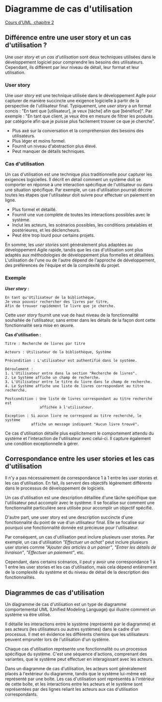 # Diagramme de cas d'utilisation

[Cours d'UML, chapitre 2](https://laurent-audibert.developpez.com/Cours-UML/?page=diagramme-cas-utilisation#L2)

## Différence entre une user story et un cas d'utilisation ?

Une _user story_ et un _cas d'utilisation_ sont deux techniques utilisées dans le développement logiciel pour comprendre
les besoins des utilisateurs. Cependant, ils diffèrent par leur niveau de détail, leur format et leur utilisation.

### User story

Une _user story_ est une technique utilisée dans le développement Agile pour capturer de manière succincte une exigence
logicielle à partir de la perspective de l'utilisateur final. Typiquement, une _user story_ a un format concis : "En
tant
que [utilisateur], je veux [tâche] afin que [bénéfice]". Par exemple : "En tant que client, je veux être en mesure de
filtrer les produits par catégorie afin que je puisse plus facilement trouver ce que je cherche".

- Plus axé sur la conversation et la compréhension des besoins des utilisateurs.
- Plus léger et moins formel.
- Fournit un niveau d'abstraction plus élevé.
- Peut manquer de détails techniques.

### Cas d'utilisation

Un cas d'utilisation est une technique plus traditionnelle pour capturer les exigences logicielles. Il décrit en détail
comment un système doit se comporter en réponse à une interaction spécifique de l'utilisateur ou dans une situation
spécifique. Par exemple, un cas d'utilisation pourrait décrire toutes les étapes que l'utilisateur doit suivre pour
effectuer un paiement en ligne.

- Plus formel et détaillé.
- Fournit une vue complète de toutes les interactions possibles avec le système.
- Inclut les acteurs, les scénarios possibles, les conditions préalables et postérieures, et les déclencheurs.
- Peut être trop lourd pour certains projets.

En somme, les _user stories_ sont généralement plus adaptées au développement Agile rapide, tandis que les cas
d'utilisation sont plus adaptés aux méthodologies de développement plus formelles et détaillées. L'utilisation de l'une
ou de l'autre dépend de l'approche de développement, des préférences de l'équipe et de la complexité du projet.

### Exemple

**_User story_ :**

```
En tant qu'Utilisateur de la bibliothèque, 
Je veux pouvoir rechercher des livres par titre, 
Afin de trouver rapidement le livre que je cherche.
```

Cette _user story_ fournit une vue de haut niveau de la fonctionnalité souhaitée de l'utilisateur, sans entrer dans les
détails de la façon dont cette fonctionnalité sera mise en œuvre.

**Cas d'utilisation :**

```
Titre : Recherche de livres par titre

Acteurs : Utilisateur de la bibliothèque, Système

Précondition : L'utilisateur est authentifié dans le système.

Déroulement :
1. L'Utilisateur entre dans la section "Recherche de livres".
2. Le Système affiche un champ de recherche.
3. L'Utilisateur entre le titre du livre dans le champ de recherche.
4. Le Système affiche une liste de livres correspondant au titre recherché.

Postcondition : Une liste de livres correspondant au titre recherché est 
                affichée à l'utilisateur.

Exception : Si aucun livre ne correspond au titre recherché, le système 
            affiche un message indiquant "Aucun livre trouvé".
```

Ce cas d'utilisation détaille plus explicitement le comportement attendu du système et l'interaction de l'utilisateur
avec celui-ci. Il capture également une condition exceptionnelle à gérer.

## Correspondance entre les user stories et les cas d'utilisation

Il n'y a pas nécessairement de correspondance 1 à 1 entre les user stories et les cas d'utilisation. En fait, ils
servent des objectifs légèrement différents dans le processus de développement de logiciels.

Un cas d'utilisation est une description détaillée d'une tâche spécifique que l'utilisateur peut accomplir avec le
système. Il se focalise sur comment une fonctionnalité particulière sera utilisée pour accomplir un objectif spécifié.

D'autre part, une user story est une description succincte d'une fonctionnalité du point de vue d'un utilisateur final.
Elle se focalise sur pourquoi une fonctionnalité donnée est précieuse pour l'utilisateur.

Par conséquent, un cas d'utilisation peut inclure plusieurs user stories. Par exemple, un cas d'utilisation _"Effectuer
un achat"_ peut inclure plusieurs user stories comme _"Ajouter des articles à un panier"_, _"Entrer les détails de
livraison"_, _"Effectuer un paiement"_, etc.

Cependant, dans certains scénarios, il peut y avoir une correspondance 1 à 1 entre les user stories et les cas
d'utilisation, mais cela dépend entièrement de la complexité du système et du niveau de détail de la description des
fonctionnalités.

## Diagrammes de cas d'utilisation

Un diagramme de cas d'utilisation est un type de diagramme comportemental UML (Unified Modeling Language) qui illustre
comment un système va être utilisé.

Il détaille les interactions entre le système (représenté par le diagramme) et ses acteurs (les utilisateurs ou autres
systèmes) dans le cadre d'un processus. Il met en évidence les différents chemins que les utilisateurs peuvent emprunter
lors de l'utilisation d'un système.

Chaque cas d'utilisation représente une fonctionnalité ou un processus spécifique du système. C'est une séquence
d'actions, comprenant des variantes, que le système peut effectuer en interagissant avec les acteurs.

Dans un diagramme de cas d'utilisation, les acteurs sont généralement placés à l'extérieur du diagramme, tandis que le
système lui-même est représenté par une boîte. Les cas d'utilisation sont représentés à l'intérieur de cette boîte, et
les interactions entre les acteurs et le système sont représentées par des lignes reliant les acteurs aux cas
d'utilisation correspondants.

